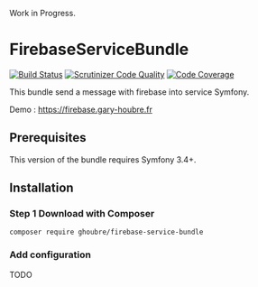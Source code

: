 Work in Progress. 

# FirebaseServiceBundle

[![Build Status](https://travis-ci.com/TheGarious/firebase-service-bundle.svg?branch=master)](https://travis-ci.com/TheGarious/firebase-service-bundle) [![Scrutinizer Code Quality](https://scrutinizer-ci.com/g/TheGarious/firebase-service-bundle/badges/quality-score.png?b=master)](https://scrutinizer-ci.com/g/TheGarious/firebase-service-bundle/?branch=master) [![Code Coverage](https://scrutinizer-ci.com/g/TheGarious/firebase-service-bundle/badges/coverage.png?b=master)](https://scrutinizer-ci.com/g/TheGarious/firebase-service-bundle/?branch=master) 

This bundle send a message with firebase into service Symfony.

Demo : https://firebase.gary-houbre.fr

## Prerequisites

This version of the bundle requires Symfony 3.4+.

## Installation

### Step 1 Download with Composer
```
composer require ghoubre/firebase-service-bundle
```

### Add configuration

TODO

